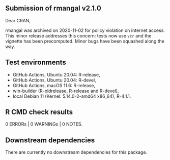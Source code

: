 ## Submission of rmangal v2.1.0

Dear CRAN, 

rmangal was archived on 2020-11-02 for policy violation on internet access. 
This minor release addresses this concern: tests now use `vcr` and the vignette has been precomputed. Minor bugs have been squashed along the way. 


## Test environments

  * GitHub Actions, Ubuntu 20.04: R-release,
  * GitHub Actions, Ubuntu 20.04: R-devel,
  * GitHub Actions, macOS 11.6: R-release,
  * win-builder (R-oldrelease, R-release and R-devel),
  * local Debian 11 (Kernel: 5.14.0-2-amd64 x86_64), R-4.1.1.


## R CMD check results

0 ERRORs | 0 WARNINGs | 0 NOTES.


## Downstream dependencies

There are currently no downstream dependencies for this package.
